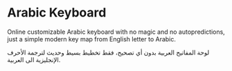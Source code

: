 # Arabic Keyboard

Online customizable Arabic keyboard with no magic and no autopredictions, just a
simple modern key map from English letter to Arabic.

لوحة المفاتيح العربية بدون أي تصحيح، فقط تخطيط بسيط وحديث لترجمة الأحرف
الإنجليزية الى العربية.
